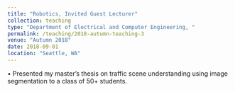```yaml
---
title: "Robotics, Invited Guest Lecturer"
collection: teaching
type: "Department of Electrical and Computer Engineering, "
permalink: /teaching/2018-autumn-teaching-3
venue: "Autumn 2018"
date: 2018-09-01
location: "Seattle, WA"
---
```

• Presented my master’s thesis on traffic scene understanding using image segmentation to a class of 50+
students.
